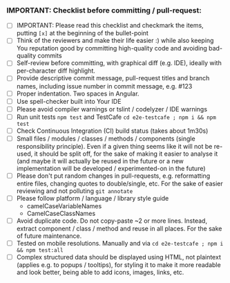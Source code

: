 ### IMPORTANT: Checklist before committing / pull-request:
- [ ] IMPORTANT: Please read this checklist and checkmark the items, putting `[x]` at the beginning of the bullet-point
- [ ] Think of the reviewers and make their life easier :) while also keeping You reputation good by committing high-quality code and avoiding bad-quality commits
- [ ] Self-review before committing, with graphical diff (e.g. IDE), ideally with per-character diff highlight.
- [ ] Provide descriptive commit message, pull-request titles and branch names, including issue number in commit message, e.g. #123
- [ ] Proper indentation. Two spaces in Angular.
- [ ] Use spell-checker built into Your IDE
- [ ] Please avoid compiler warnings or tslint / codelyzer / IDE warnings
- [ ] Run unit tests `npm test` and TestCafe `cd e2e-testcafe ; npm i && npm test`
- [ ] Check Continuous Integration (CI) build status (takes about 1m30s)
- [ ] Small files / modules / classes / methods / components (single responsibility principle). Even if a given thing seems like it will not be re-used, it should be split off, for the sake of making it easier to analyse it (and maybe it will actually be reused in the future or a new implementation will be developed / experimented-on in the future)
- [ ] Please don't put random changes in pull-requests, e.g. reformatting entire files, changing quotes to double/single, etc. For the sake of easier reviewing and not polluting `git annotate`
- [ ] Please follow platform / language / library style guide
  - camelCaseVariableNames
  - CamelCaseClassNames  
- [ ] Avoid duplicate code. Do not copy-paste ~2 or more lines. Instead, extract component / class / method and reuse in all places. For the sake of future maintenance.
- [ ] Tested on mobile resolutions. Manually and via `cd e2e-testcafe ; npm i && npm test:all`
- [ ] Complex structured data should be displayed using HTML, not plaintext (applies e.g. to popups / tooltips), for styling it to make it more readable and look better, being able to add icons, images, links, etc.
